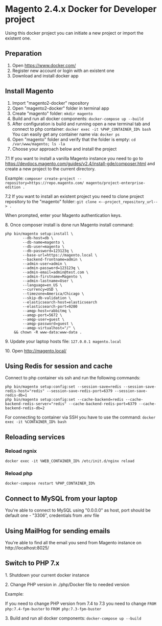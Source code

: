 # Magento 2.4.x Docker for Developer project

Using this docker project you can initiate a new project or import the existent one.

## Preparation
1. Open https://www.docker.com/
1. Register new account or login with an existent one
1. Download and install docker app


## Install Magento
1. Import "magento2-docker" repository
2. Open "magento2-docker" folder in terminal app
3. Create "magento" folder: 
`mkdir magento`
4. Build and run all docker components:
`docker-compose up --build`
5. After configuration is build and running open a new terminal tab and connect to php container:
`docker exec -it %PHP_CONTAINER_ID% bash`
You can easily get any container name via:
`docker ps`
6. Open "magento" folder and verify that the folder is empty:
`cd /var/www/magento; ls -la`
7. Choose your approach below and install the project

7.1 If you want to install a vanilla Magento instance you need to go to https://devdocs.magento.com/guides/v2.4/install-gde/composer.html 
and create a new project to the current directory.

Example:
`composer create-project --repository=https://repo.magento.com/ magento/project-enterprise-edition .`

7.2 If you want to install an existent project you need to clone project repository to the "magento" folder:
`git clone <--project_repository_url--> .`

When prompted, enter your Magento authentication keys.

8\. Once composer install is done run Magento install command:
```shell
php bin/magento setup:install \
        --db-host=db \
        --db-name=magento \
        --db-user=magento \
        --db-password=123123q \
        --base-url=https://magento.local \
        --backend-frontname=admin \
        --admin-user=admin \
        --admin-password=123123q \
        --admin-email=admin@test.com \
        --admin-firstname=Magento \
        --admin-lastname=User \
        --language=en_US \
        --currency=USD \
        --timezone=America/Chicago \
        --skip-db-validation \
        --elasticsearch-host=elasticsearch 
        --elasticsearch-port=9200
        --amqp-host=rabbitmq \
        --amqp-port=5672 \
        --amqp-user=guest \
        --amqp-password=guest \
        --amqp-virtualhost="/" \
    && chown -R www-data:www-data .
```

9\. Update your laptop hosts file: `127.0.0.1 magento.local`

10\. Open http://magento.local/

## Using Redis for session and cache
Connect to php container vis ssh and run the following commands:
```shell
php bin/magento setup:config:set --session-save=redis --session-save-redis-host="redis" --session-save-redis-port=6379 --session-save-redis-db=1
php bin/magento setup:config:set --cache-backend=redis --cache-backend-redis-server="redis" --cache-backend-redis-port=6379 --cache-backend-redis-db=2
```

For connecting to container via SSH you have to use the command:
`docker exec -it %CONTAINER_ID% bash`

## Reloading services

### Reload ngnix
```
docker exec -it %WEB_CONTAINER_ID% /etc/init.d/nginx reload
```

### Reload php
```
docker-compose restart %PHP_CONTAINER_ID%
```

## Connect to MySQL from your laptop
You're able to connect to MySQL using "0.0.0.0" as host, port should be default one - "3306", credentials from .env file

## Using MailHog for sending emails
You're able to find all the email you send from Magento instance on http://localhost:8025/

## Switch to PHP 7.x
1\. Shutdown your current docker instance

2\. Change PHP version in ./php/Docker file to needed version

Example: 

If you need to change PHP version from 7.4 to 7.3 you need to change `FROM php:7.4-fpm-buster` to `FROM php:7.3-fpm-buster`

3\. Build and run all docker components:
`docker-compose up --build`